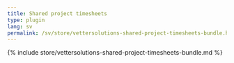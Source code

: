 ```yaml
---
title: Shared project timesheets
type: plugin
lang: sv
permalink: /sv/store/vettersolutions-shared-project-timesheets-bundle.html
---
```


{% include store/vettersolutions-shared-project-timesheets-bundle.md %}
